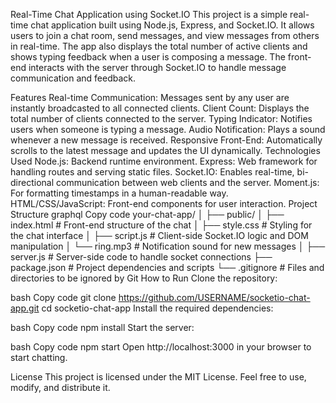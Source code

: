 Real-Time Chat Application using Socket.IO
This project is a simple real-time chat application built using Node.js, Express, and Socket.IO. It allows users to join a chat room, send messages, and view messages from others in real-time. The app also displays the total number of active clients and shows typing feedback when a user is composing a message. The front-end interacts with the server through Socket.IO to handle message communication and feedback.

Features
Real-time Communication: Messages sent by any user are instantly broadcasted to all connected clients.
Client Count: Displays the total number of clients connected to the server.
Typing Indicator: Notifies users when someone is typing a message.
Audio Notification: Plays a sound whenever a new message is received.
Responsive Front-End: Automatically scrolls to the latest message and updates the UI dynamically.
Technologies Used
Node.js: Backend runtime environment.
Express: Web framework for handling routes and serving static files.
Socket.IO: Enables real-time, bi-directional communication between web clients and the server.
Moment.js: For formatting timestamps in a human-readable way.
HTML/CSS/JavaScript: Front-end components for user interaction.
Project Structure
graphql
Copy code
your-chat-app/
│
├── public/
│   ├── index.html        # Front-end structure of the chat
│   ├── style.css         # Styling for the chat interface
│   ├── script.js         # Client-side Socket.IO logic and DOM manipulation
│   └── ring.mp3          # Notification sound for new messages
│
├── server.js             # Server-side code to handle socket connections
├── package.json          # Project dependencies and scripts
└── .gitignore            # Files and directories to be ignored by Git
How to Run
Clone the repository:

bash
Copy code
git clone https://github.com/USERNAME/socketio-chat-app.git
cd socketio-chat-app
Install the required dependencies:

bash
Copy code
npm install
Start the server:

bash
Copy code
npm start
Open http://localhost:3000 in your browser to start chatting.

License
This project is licensed under the MIT License. Feel free to use, modify, and distribute it.
